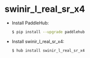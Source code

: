 # swinir_l_real_sr_x4
* Install PaddleHub: 

    ```bash
    $ pip install --upgrade paddlehub
    ```

* Install swinir_l_real_sr_x4: 

    ```bash
    $ hub install swinir_l_real_sr_x4
    ```
